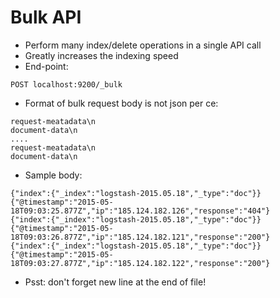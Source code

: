 # Bulk API #

* Perform many index/delete operations in a single API call
* Greatly increases the indexing speed
* End-point:
```
POST localhost:9200/_bulk
```
* Format of bulk request body is not json per ce:
```
request-meatadata\n
document-data\n
....
request-meatadata\n
document-data\n
```
* Sample body:
```
{"index":{"_index":"logstash-2015.05.18","_type":"doc"}}
{"@timestamp":"2015-05-18T09:03:25.877Z","ip":"185.124.182.126","response":"404"}
{"index":{"_index":"logstash-2015.05.18","_type":"doc"}}
{"@timestamp":"2015-05-18T09:03:26.877Z","ip":"185.124.182.121","response":"200"}
{"index":{"_index":"logstash-2015.05.18","_type":"doc"}}
{"@timestamp":"2015-05-18T09:03:27.877Z","ip":"185.124.182.122","response":"200"}
```
* Psst: don't forget new line at the end of file!